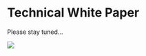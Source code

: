 ﻿# Technical White Paper

Please stay tuned...

<a href="https://gitee.com/mindspore/docs/blob/master/docs/note/source_en/design/technical_white_paper.md" target="_blank"><img src="https://gitee.com/mindspore/docs/raw/master/resource/_static/logo_source.png"></a>
